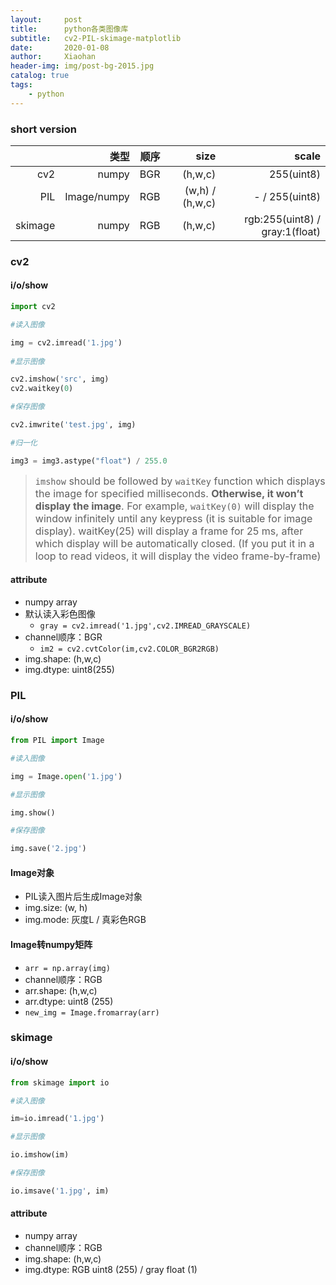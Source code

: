 ```yaml
---
layout:     post
title:      python各类图像库
subtitle:   cv2-PIL-skimage-matplotlib
date:       2020-01-08
author:     Xiaohan
header-img: img/post-bg-2015.jpg
catalog: true
tags:
    - python
---
```

### short version

|    |  类型  |  顺序  |  size  |  scale  |
|---:|---:|---:|---:|---:|
|  cv2  |  numpy  |  BGR  |  (h,w,c)  |  255(uint8)  |
|  PIL  |  Image/numpy  |  RGB  |  (w,h) / (h,w,c)  |  - / 255(uint8)  |
|  skimage  |  numpy  |  RGB  |  (h,w,c)  |   rgb:255(uint8) / gray:1(float) |

### cv2
#### i/o/show
```python
import cv2

#读入图像  

img = cv2.imread('1.jpg') 
  
#显示图像  

cv2.imshow('src', img)  
cv2.waitkey(0) 

#保存图像  

cv2.imwrite('test.jpg', img)  

#归一化

img3 = img3.astype("float") / 255.0
```
> <font size="3">`imshow` should be followed by `waitKey` function which displays the image for specified milliseconds. **Otherwise, it won’t display the image**. For example, `waitKey(0)` will display the window infinitely until any keypress (it is suitable for image display). waitKey(25) will display a frame for 25 ms, after which display will be automatically closed. (If you put it in a loop to read videos, it will display the video frame-by-frame)</font>

#### attribute
* numpy array
* 默认读入彩色图像 
    * `gray = cv2.imread('1.jpg',cv2.IMREAD_GRAYSCALE)`
* channel顺序：BGR 
    * `im2 = cv2.cvtColor(im,cv2.COLOR_BGR2RGB)`
* img.shape: (h,w,c)
* img.dtype: uint8(255)

### PIL
#### i/o/show
```python
from PIL import Image

#读入图像

img = Image.open('1.jpg')

#显示图像

img.show()

#保存图像

img.save('2.jpg')
```
#### Image对象
* PIL读入图片后生成Image对象
* img.size: (w, h)
* img.mode: 灰度L / 真彩色RGB    

#### Image转numpy矩阵
* `arr = np.array(img) `
* channel顺序：RGB
* arr.shape: (h,w,c)
* arr.dtype: uint8 (255)
* `new_img = Image.fromarray(arr)`

### skimage
#### i/o/show
```python
from skimage import io

#读入图像

im=io.imread('1.jpg')

#显示图像

io.imshow(im)

#保存图像

io.imsave('1.jpg', im)
```
#### attribute
* numpy array
* channel顺序：RGB
* img.shape: (h,w,c)
* img.dtype: RGB uint8 (255) / gray float (1)

